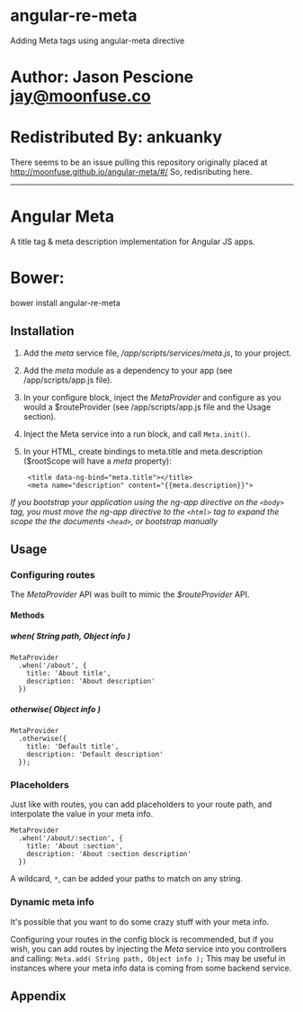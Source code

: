 # angular-re-meta
Adding Meta tags using angular-meta directive


# Author: Jason Pescione <jay@moonfuse.co>

# Redistributed By: ankuanky
  There seems to be an issue pulling this repository originally placed at http://moonfuse.github.io/angular-meta/#/
  So, redisributing here.
  
  -----------------------------------------------------------------------------------------------------------------
  
  # Angular Meta

A title tag & meta description implementation for Angular JS apps.
# Bower:
  bower install angular-re-meta

## Installation
1. Add the *meta* service file, */app/scripts/services/meta.js*, to your project.
2. Add the *meta* module as a dependency to your app (see /app/scripts/app.js file).
3. In your configure block, inject the *MetaProvider* and configure as you would a $routeProvider (see /app/scripts/app.js file and the Usage section).
4. Inject the Meta service into a run block, and call `Meta.init()`.
5. In your HTML, create bindings to meta.title and meta.description ($rootScope will have a *meta* property):

        <title data-ng-bind="meta.title"></title>
        <meta name="description" content="{{meta.description}}">

*If you bootstrap your application using the ng-app directive on the `<body>` tag, you must move the ng-app directive to the `<html>` tag to expand the scope the the documents `<head>`, or bootstrap manually*


## Usage

### Configuring routes
The *MetaProvider* API was built to mimic the *$routeProvider* API.

#### Methods
##### **when( String path, Object info )**

    MetaProvider
      .when('/about', {
        title: 'About title',
        description: 'About description'
      })

##### **otherwise( Object info )**

    MetaProvider
      .otherwise({
        title: 'Default title',
        description: 'Default description'
      });


### Placeholders
Just like with routes, you can add placeholders to your route path, and interpolate the value in your meta info.

    MetaProvider
      .when('/about/:section', {
        title: 'About :section',
        description: 'About :section description'
      })

A wildcard, `*`, can be added your paths to match on any string.

### Dynamic meta info
It's possible that you want to do some crazy stuff with your meta info.

Configuring your routes in the config block is recommended, but if you wish, you can add routes by injecting the *Meta* service into you controllers and calling: `Meta.add( String path, Object info );` This may be useful in instances where your meta info data is coming from some backend service.



## Appendix
